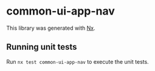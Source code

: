 # common-ui-app-nav

This library was generated with [Nx](https://nx.dev).

## Running unit tests

Run `nx test common-ui-app-nav` to execute the unit tests.
